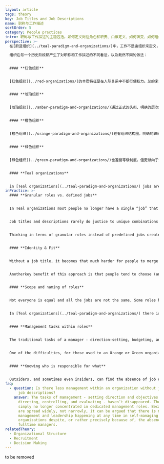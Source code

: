 ```yaml
---
layout: article
tags: theory
key: Job Titles and Job Descriptions
name: 职称与工作描述
sortOrder: 5
category: People practices
intro: 职称与工作描述的主题包括，如何定义岗位角色和职责、由谁定义、如何演变、如何组织内得到正式认可的流程。
perspective: >-
  在[蔚蓝组织](../teal-paradigm-and-organizations/)中，工作不是由组织来定义，而是由成员自己来定义：工作在许多能反映组织的利益、才能和需求的角色与责任中自然产生。通过专注于需要发生的事情而不是定义好的工作，蔚蓝组织往往更具适应性和响应能力，提高了作为一个仿生系统运作的能力。

  组织在每一个历史阶段都产生了对职称和工作描述的不同看法，以及截然不同的做法：


  #### **红色组织**


  [红色组织](../red-organizations/)的本质特征是在人际关系中不断行使权力。总的来说，没有正式的结构化层次构架，尽管可能有明确的角色划分，但没有职称头衔或正式的工作描述。酋长必须表现出压倒性的权力，并让其他人为保住位置而屈从于他的意志。酋长为了创造相对稳定的状态，一般让家人（往往更忠诚）环绕在自己周围，并通过分享战利品来换取他们的忠诚。每一个亲信成员也会各自照顾自己的部下，并保证他们服从。


  #### **琥珀组织**


  [琥珀组织](../amber-paradigm-and-organizations/)通过正式的头衔、明确的层次结构和组织结构图来稳定权力。整体结构是一个“金字塔”，从高层管理者或领导者到下属，都有一系列的正式上下级指挥关系。有明确的规则来规定谁可以做什么。职位描述和头衔由高级领导设定，以便在整个组织内保持统一性。当代的许多学校、教会和公务员都是这样运作的，都设有标准化的职位描述和工资等级。这种方法的优势在于，让组织能够比较有效的实现其目标。并在此过程中，为雇员提供稳定性和确定性。


  #### **橙色组织**


  [橙色组织](../orange-paradigm-and-organizations/)也有组织结构图，明确的职称和工作描述。精英制的价值在于有能力的任何个人都有晋升机会。不鼓励人们“认准自己的位置”并甘心固定在某个预定的岗位。每个职位都会有一个工作描述和职称，以反映成员在组织中的地位。工作描述的定义过程更加灵活，重点可能放在最终结果而不是职责上。职称在这些组织中很重要，因为它描述了工作人员的职责范围和地位。


  #### **绿色组织**


  [绿色组织](../green-paradigm-and-organizations/)也遵循等级制度，但更倾向于注重角色而不是工作本身。职责范围通过组织结构图确定。决策权被推到了一线成员身上，他们往往可以在没有管理层批准的情况下做出重大决策。工作和岗位角色可能更加通用和多变，在如何执行方面留有一定的自由度。职称不那么重要，成员通常被称为公民或家人员。工作描述会涉及到外部和内部利益相关者，强调关系管理的重要性。人力资源团队起关键作用，负责描述工作并令其符合组织的价值观和目标。


  #### **Teal organizations**


  in [Teal organizations](../teal-paradigm-and-organizations/) jobs are defined by people rather than the organization.: Jobs emerge from a multitude of roles and responsibilities that reflect the interests, talents, and the needs of the organization. There are often no job titles or job descriptions. If job descriptions they do exist, they tend to be short, describing a set of accountabilities to the team and/or each other. In some Teal organizations titles are used to denote role and function, in others there are no titles at all. People typically have the option to switch and trade roles according to workload and preferences.  By focusing on what needs to happen rather than jobs, Teal organizations are often more adaptable and responsive increasing their capacity to operate as a living system.
inPractice: >-
  #### **Granular roles vs. defined jobs**


  In Teal organizations most people no longer have a single “job” that fits a generic description; instead, they fill a unique combination of roles.


  Job titles and descriptions rarely do justice to unique combinations of roles, and they are also too static to account for the fluid nature of work in Teal organizations. Colleagues frequently switch and trade roles according to workload and preferences.


  Thinking in terms of granular roles instead of predefined jobs creates great fluidity and adaptability. People can give up one role and take up another without needing to go through the cumbersome and often political processes of appointment, promotion, and salary negotiation.


  #### **Identity & Fit**


  Without a job title, it becomes that much harder for people to merge their identity with the position they hold. This fusion is commonplace today. When we believe our job is who we really are, we start thinking and behaving accordingly. Without job titles and job descriptions, we are more likely to see ourselves and others as human beings who simply put their energy into specific work for a period of time.


  Anotherkey benefit of this approach is that people tend to choose (and be appointed to) roles that have a much better fit with their interests and talents. When people can’t turn to a job description to tell them what to do, they have to find their own unique way to fill a role with life and meaning.


  #### **Scope and naming of roles**


  Not everyone is equal and all the jobs are not the same. Some roles have a rather narrow scope (say, the role of operating a certain machine or cleaning the office), while other roles take a broader perspective (for instance, the role of designing a new product line). The fluid arrangement of roles (instead of defined job descriptions) also allows for a better matching of talent with roles.


  In [Teal organizations](../teal-paradigm-and-organizations/) there is usually one person recognized for taking the broadest perspective, and usually they are called the CEO, at least by the outside world (even though they don't hold the same responsibilities and power as a traditional CEO). Some well-defined roles can be named,. but for the vast majority of employees, people don’t bother trying to find a label to capture the different roles they hold at any one point in time. In many  The language of employee or staff is often dropped entirely and in some cases replaced with the word, "colleague".


  #### **Management tasks within roles**


  The traditional tasks of a manager - direction-setting, budgeting, analyzing, planning, organizing, measuring, controlling, recruiting, evaluating, and communicating - are distributed amongst various members of a team. People are not accountable to one manager but to their peers, every one of whom is a boss in some respect. Anybody can put on the hat of “the boss” to make important decisions, launch new initiatives, hold underperforming colleagues to account, help resolve conflicts, or take over leadership if results are bad and action is needed. Many Teal organizations have noticed that “management’ creeps back in if too many leadership tasks are taken on by any one individual. For this reason people typically have the freedom to change teams and attention is paid to how work is distributed. The flip side is that people are no longer forced to take on management roles that might not fit their talents in order to advance their careers.


  One of the difficulties, for those used to an Orange or Green organization, is that it is much harder to know where you fit. The absence of grades and job titles makes career development and salary progression much less certain. People in Teal organizations are generally much more comfortable managing their own progression.


  #### **Knowing who is responsible for what**


  Outsiders, and sometimes even insiders, can find the absence of job descriptions and job titles confusing because it is less clear who is responsible for what.. For this reason some organizations keep a log on their intranet allowing people to  record the roles they are currently filling. This aids clarity and helps others understand their expertise.
faq:
  - question: Is there less management within an organization without job titles and
      job descriptions?
    answer: The tasks of management - setting direction and objectives, planning,
      directing, controlling, and evaluating - haven’t disappeared. They are
      simply no longer concentrated in dedicated management roles. Because they
      are spread widely, not narrowly, it can be argued that there is more
      management and leadership happening at any time in self-managing
      organizations despite, or rather precisely because of, the absence of
      fulltime managers.
relatedTheory:
  - Organizational Structure
  - Recruitment
  - Decision Making
---
```

to be removed